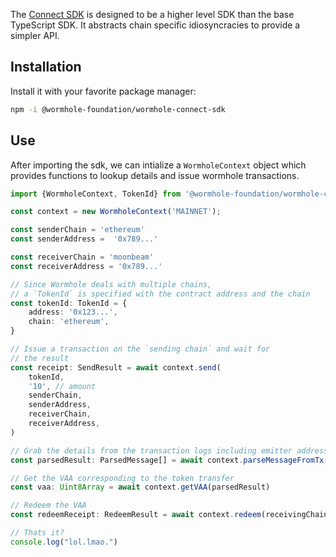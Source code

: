 
The [Connect SDK](https://wormhole-foundation.github.io/wormhole-connect/) is designed to be a higher level SDK than the base TypeScript SDK. It abstracts chain specific idiosyncracies to provide a simpler API.

## Installation

Install it with your favorite package manager:

```sh
npm -i @wormhole-foundation/wormhole-connect-sdk
```

## Use


After importing the sdk, we can intialize a `WormholeContext` object which provides functions to lookup details and issue wormhole transactions.

```ts
import {WormholeContext, TokenId} from '@wormhole-foundation/wormhole-connect-sdk'

const context = new WormholeContext('MAINNET');

const senderChain = 'ethereum'
const senderAddress =  '0x789...'

const receiverChain = 'moonbeam'
const receiverAddress = '0x789...'

// Since Wormhole deals with multiple chains, 
// a `TokenId` is specified with the contract address and the chain
const tokenId: TokenId = {
    address: '0x123...',
    chain: 'ethereum',
}

// Issue a transaction on the `sending chain` and wait for
// the result
const receipt: SendResult = await context.send(
    tokenId,
    '10', // amount
    senderChain, 
    senderAddress, 
    receiverChain, 
    receiverAddress, 
)

// Grab the details from the transaction logs including emitter address and sequence number
const parsedResult: ParsedMessage[] = await context.parseMessageFromTx(receipt.txid, senderChain)

// Get the VAA corresponding to the token transfer 
const vaa: Uint8Array = await context.getVAA(parsedResult)

// Redeem the VAA 
const redeemReceipt: RedeemResult = await context.redeem(receivingChain, vaa)

// Thats it?
console.log("lol.lmao.")

```